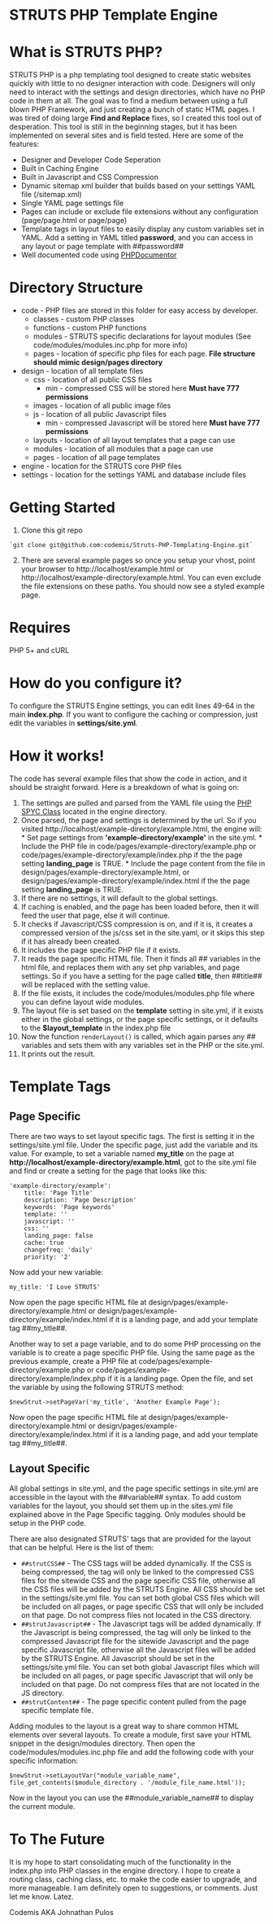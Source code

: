 STRUTS PHP Template Engine
==========================

What is STRUTS PHP?
===================
  
  STRUTS PHP is a php templating tool designed to create static websites quickly with little to no designer interaction with code.  Designers will only need to interact with the settings and design directories, which have no PHP code in them at all. The goal was to find a medium between using a full blown PHP Framework, and just creating a bunch of static HTML pages.  I was tired of doing large **Find and Replace** fixes, so I created this tool out of desperation.  This tool is still in the beginning stages, but it has been implemented on several sites and is field tested. Here are some of the features:
  
  * Designer and Developer Code Seperation
  * Built in Caching Engine
  * Built in Javascript and CSS Compression
  * Dynamic sitemap xml builder that builds based on your settings YAML file (/sitemap.xml)
  * Single YAML page settings file
  * Pages can include or exclude file extensions without any configuration (page/page.html or page/page)
  * Template tags in layout files to easily display any custom variables set in YAML.  Add a setting in YAML titled **password**, and you can access in any layout or page template with ##password##
  * Well documented code using [PHPDocumentor](http://www.phpdoc.org/)
  
Directory Structure
===================

  * code - PHP files are stored in this folder for easy access by developer.
    * classes - custom PHP classes
    * functions - custom PHP functions
    * modules - STRUTS specific declarations for layout modules (See code/modules/modules.inc.php for more info)
    * pages - location of specific php files for each page.  **File structure should mimic design/pages directory**
  * design - location of all template files
    * css - location of all public CSS files
      * min - compressed CSS will be stored here **Must have 777 permissions**
    * images - location of all public image files
    * js - location of all public Javascript files
      * min - compressed Javascript will be stored here **Must have 777 permissions**
    * layouts - location of all layout templates that a page can use
    * modules - location of all modules that a page can use
    * pages - location of all page templates
  * engine - location for the STRUTS core PHP files
  * settings - location for the settings YAML and database include files

Getting Started
===============

  1. Clone this git repo 
  
    `git clone git@github.com:codemis/Struts-PHP-Templating-Engine.git`

  2. There are several example pages so once you setup your vhost,  point your browser to http://localhost/example.html or http://localhost/example-directory/example.html.  You can even exclude the file extensions on these paths.  You should now see a styled example page.

Requires
========

  PHP 5+ and cURL

How do you configure it?
========================

  To configure the STRUTS Engine settings, you can edit lines 49-64 in the main **index.php**.  If you want to configure the caching or compression, just edit the variables in **settings/site.yml**.
  
How it works!
=============

  The code has several example files that show the code in action, and it should be straight forward.  Here is a breakdown of what is going on:
  
  1. The settings are pulled and parsed from the YAML file using the [PHP SPYC Class](http://code.google.com/p/spyc/) located in the engine directory.
  2. Once parsed,  the page and settings is determined by the url.  So if you visited http://localhost/example-directory/example.html, the engine will:
    * Set page settings from **'example-directory/example'** in the site.yml.
    * Include the PHP file in code/pages/example-directory/example.php or code/pages/example-directory/example/index.php if the the page setting **landing_page** is TRUE.
    * Include the page content from the file in design/pages/example-directory/example.html, or design/pages/example-directory/example/index.html if the the page setting **landing_page** is TRUE.
  3. If there are no settings,  it will default to the global settings.
  4. If caching is enabled, and the page has been loaded before, then it will feed the user that page, else it will continue.
  5. It checks if Javascript/CSS compression is on, and if it is, it creates a compressed version of the js/css set in the site.yaml, or it skips this step if it has already been created.
  6. It includes the page specific PHP file if it exists.
  7. It reads the page specific HTML file.  Then it finds all ## variables in the html file, and replaces them with any set php variables, and page settings.  So if you have a setting for the page called **title**, then ##title## will be replaced with the setting value.
  8. If the file exists,  it includes the code/modules/modules.php file where you can define layout wide modules.
  9. The layout file is set based on the **template** setting in site.yml, if it exists either in the global settings, or the page specific settings, or it defaults to the **$layout_template** in the index.php file
  10. Now the function `renderLayout()` is called, which again parses any ## variables and sets them with any variables set in the PHP or the site.yml.
  11. It prints out the result.
  
Template Tags
=============

Page Specific
-------------

  There are two ways to set layout specific tags.  The first is setting it in the settings/site.yml file.  Under the specific page, just add the variable and its value.  For example,  to set a variable named **my_title** on the page at **http://localhost/example-directory/example.html**,  got to the site.yml file and find or create a setting for the page that looks like this:
  
    'example-directory/example':
        title: 'Page Title'
        description: 'Page Description'
        keywords: 'Page keywords'
        template: ''
        javascript: ''
        css: ''
        landing_page: false
        cache: true
        changefreq: 'daily'
        priority: '2'
  
  Now add your new variable:
  
    my_title: 'I Love STRUTS'
  
  Now open the page specific HTML file at design/pages/example-directory/example.html or design/pages/example-directory/example/index.html if it is a landing page, and add your template tag ##my_title##.
  
  Another way to set a page variable, and to do some PHP processing on the variable is to create a page specific PHP file.  Using the same page as the previous example, create a PHP file at code/pages/example-directory/example.php or code/pages/example-directory/example/index.php if it is a landing page.  Open the file, and set the variable by using the following STRUTS method:
  
  `$newStrut->setPageVar('my_title', 'Another Example Page');`

  Now open the page specific HTML file at design/pages/example-directory/example.html or design/pages/example-directory/example/index.html if it is a landing page, and add your template tag ##my_title##. 

Layout Specific
---------------

  All global settings in site.yml, and the page specific settings in site.yml are accessible in the layout with the ##variable## syntax.  To add custom variables for the layout,  you should set them up in the sites.yml file explained above in the Page Specific tagging.  Only modules should be setup in the PHP code.
  
  There are also designated STRUTS' tags that are provided for the layout that can be helpful.  Here is the list of them:

  * `##strutCSS##` - The CSS tags will be added dynamically.  If the CSS is being compressed,  the tag will only be linked to the compressed CSS files for the sitewide CSS and the page specific CSS file, otherwise all the CSS files will be added by the STRUTS Engine.  All CSS should be set in the settings/site.yml file.  You can set both global CSS files which will be included on all pages, or page specific CSS that will only be included on that page. Do not compress files not located in the CSS directory.
  * `##strutJavascript##` - The Javascript tags will be added dynamically.  If the Javascript is being compressed,  the tag will only be linked to the compressed Javascript file for the sitewide Javascript and the page specific Javascript file, otherwise all the Javascript files will be added by the STRUTS Engine.  All Javascript should be set in the settings/site.yml file.  You can set both global Javascript files which will be included on all pages, or page specific Javascript that will only be included on that page.  Do not compress files that are not located in the JS directory.
  * `##strutContent##` - The page specific content pulled from the page specific template file.

  
Adding modules to the layout is a great way to share common HTML elements over several layouts.  To create a module, first save your HTML snippet in the design/modules directory.  Then open the code/modules/modules.inc.php file and add the following code with your specific information:
  
  `$newStrut->setLayoutVar("module_variable_name", file_get_contents($module_directory . '/module_file_name.html'));`
  
  
Now in the layout you can use the ##module_variable_name## to display the current module.

To The Future
=============

  It is my hope to start consolidating much of the functionality in the index.php into PHP classes in the engine directory.  I hope to create a routing class, caching class, etc. to make the code easier to upgrade, and more manageable.  I am definitely open to suggestions, or comments.  Just let me know.  Latez.
  
Codemis AKA Johnathan Pulos